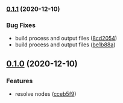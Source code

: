 ### [0.1.1](https://github.com/harryy2510/nestjs-relay/compare/0.1.0...0.1.1) (2020-12-10)


### Bug Fixes

* build process and output files ([8cd2054](https://github.com/harryy2510/nestjs-relay/commit/8cd2054d19a97a5de3cf950281c986974a7f9c68))
* build process and output files ([be1b88a](https://github.com/harryy2510/nestjs-relay/commit/be1b88ae371a3962278206e55615a4d947bf9933))

## [0.1.0](https://github.com/harryy2510/nestjs-relay/compare/0.0.4...0.1.0) (2020-12-10)

### Features

- resolve nodes ([cceb5f9](https://github.com/harryy2510/nestjs-relay/commit/cceb5f90d6dd292f3059b4dd35d2a9d37e140525))
